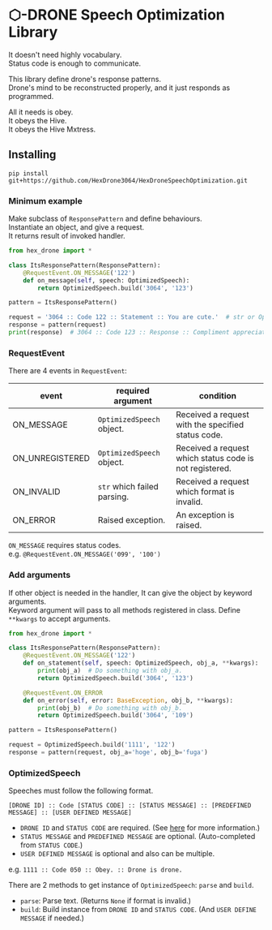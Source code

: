 # ⬡-DRONE Speech Optimization Library

It doesn't need highly vocabulary.  
Status code is enough to communicate.  

This library define drone's response patterns.  
Drone's mind to be reconstructed properly, and it just responds as programmed.  

All it needs is obey.  
It obeys the Hive.  
It obeys the Hive Mxtress.  

## Installing

`pip install git+https://github.com/HexDrone3064/HexDroneSpeechOptimization.git`

### Minimum example

Make subclass of `ResponsePattern` and define behaviours.  
Instantiate an object, and give a request.  
It returns result of invoked handler.

```python
from hex_drone import *

class ItsResponsePattern(ResponsePattern):
    @RequestEvent.ON_MESSAGE('122')
    def on_message(self, speech: OptimizedSpeech):
        return OptimizedSpeech.build('3064', '123')

pattern = ItsResponsePattern()

request = '3064 :: Code 122 :: Statement :: You are cute.'  # str or OptimizedSpeech
response = pattern(request)
print(response)  # 3064 :: Code 123 :: Response :: Compliment appreciated, you are cute as well.
```

### RequestEvent

There are 4 events in `RequestEvent`:

|event|required argument|condition|
|----|----|----|
|ON_MESSAGE|`OptimizedSpeech` object.|Received a request with the specified status code.|
|ON_UNREGISTERED|`OptimizedSpeech` object.|Received a request which status code is not registered.|
|ON_INVALID|`str` which failed parsing.|Received a request which format is invalid.|
|ON_ERROR|Raised exception.|An exception is raised.|

`ON_MESSAGE` requires status codes.  
e.g. `@RequestEvent.ON_MESSAGE('099', '100')`

### Add arguments

If other object is needed in the handler, It can give the object by keyword arguments.  
Keyword argument will pass to all methods registered in class.
Define `**kwargs` to accept arguments.

```python
from hex_drone import *

class ItsResponsePattern(ResponsePattern):
    @RequestEvent.ON_MESSAGE('122')
    def on_statement(self, speech: OptimizedSpeech, obj_a, **kwargs):
        print(obj_a)  # Do something with obj_a.
        return OptimizedSpeech.build('3064', '123')

    @RequestEvent.ON_ERROR
    def on_error(self, error: BaseException, obj_b, **kwargs):
        print(obj_b)  # Do something with obj_b.
        return OptimizedSpeech.build('3064', '109')

pattern = ItsResponsePattern()

request = OptimizedSpeech.build('1111', '122')
response = pattern(request, obj_a='hoge', obj_b='fuga')
```


### OptimizedSpeech

Speeches must follow the following format.

`[DRONE ID] :: Code [STATUS CODE] :: [STATUS MESSAGE] :: [PREDEFINED MESSAGE] :: [USER DEFINED MESSAGE]`  

* `DRONE ID` and `STATUS CODE` are required. (See [here](https://www.hexcorp.net/drone-status-codes) for more information.)
* `STATUS MESSAGE` and `PREDEFINED MESSAGE` are optional. (Auto-completed from `STATUS CODE`.)
* `USER DEFINED MESSAGE` is optional and also can be multiple.

e.g. `1111 :: Code 050 :: Obey. :: Drone is drone.`

There are 2 methods to get instance of `OptimizedSpeech`: `parse` and `build`.
* `parse`: Parse text. (Returns `None` if format is invalid.)
* `build`: Build instance from `DRONE ID` and `STATUS CODE`. (And `USER DEFINE MESSAGE` if needed.)
